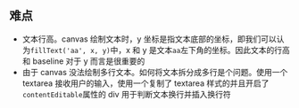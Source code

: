 ## 难点

- 文本行高。canvas 绘制文本时，y 坐标是指文本底部的坐标，即我们可以认为`fillText('aa', x, y)`中，x 和 y 是文本`aa`左下角的坐标。因此文本的行高和 baseline 对于 y 而言是很重要的
- 由于 canvas 没法绘制多行文本。如何将文本拆分成多行是个问题。使用一个 textarea 接收用户的输入，使用一个复制了 textarea 样式的并且开启了`contentEditable`属性的 div 用于判断文本换行并插入换行符
